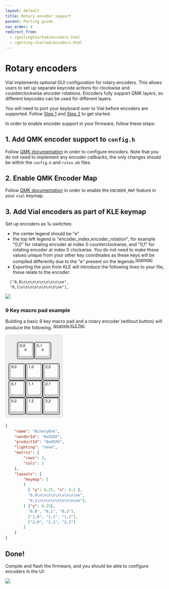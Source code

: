 ```yaml
---
layout: default
title: Rotary encoder support
parent: Porting guide
nav_order: 4
redirect_from:
  - /gettingStarted/encoders.html
  - /getting-started/encoders.html
---
```



# Rotary encoders

Vial implements optional GUI configuration for rotary encoders. This allows users to set up  separate keycode actions for clockwise and counterclockwise encoder rotations. Encoders fully support QMK layers, so different keycodes can be used for different layers.

You will need to port your keyboard over to Vial before encoders are supported. Follow [Step 1](/porting-to-via.md) and [Step 2](/porting-to-vial.md) to get started.

In order to enable encoder support in your firmware, follow these steps:

## 1. Add QMK encoder support to `config.h`

Follow [QMK documentation](https://docs.qmk.fm/#/feature_encoders?id=encoders) in order to configure encoders. Note that you do not need to implement any encoder callbacks, the only changes should be within the `config.h` and `rules.mk` files.

## 2. Enable QMK Encoder Map

Follow [QMK documentation](https://docs.qmk.fm/#/feature_encoders?id=encoder-map) in order to enable the `ENCODER_MAP` feature in your `vial` keymap.

## 3. Add Vial encoders as part of KLE keymap

Set up encoders as 1u switches:
- the center legend should be "e"
- the top left legend is "encoder_index,encoder_rotation", for example "0,0" for rotating encoder at index 0 counterclockwise, and "0,1" for rotating encoder at index 0 clockwise. You do not need to make these values unique from your other key coordinates as these keys will be compiled differently due to the "e" present on the legends.<sup>[(example)](http://www.keyboard-layout-editor.com/#/gists/604ca4b3942891950597cbaceac8bced)</sup>
- Exporting the json from KLE will introduce the following lines to your file, these relate to the encoder:
```
  ["0,0\n\n\n\n\n\n\n\n\ne",
  "0,1\n\n\n\n\n\n\n\n\ne"],
```

![](../img/encoders-kle.png)

### **9 Key macro pad example**
Building a basic 9 key macro pad and a rotary encoder (without button) will produce the following. <sup>[(example KLE file)](http://www.keyboard-layout-editor.com/#/gists/f6c1df29df0d44744d9a4dafe26178ef)</sup>

![](../img/basic-91.png)

```json
{
    "name": "NinetyOne",
    "vendorId": "0xXXXX",
    "productId": "0xXXXX",
    "lighting": "none",
    "matrix": {
        "rows": 3,
        "cols": 3
    },
    "layouts": {
        "keymap": [
        [
          { "y": 0.25, "x": 0.5 },
          "0,0\n\n\n\n\n\n\n\n\ne",
          "0,1\n\n\n\n\n\n\n\n\ne"],
        [ {"y": 0.25},
          "0,0", "0,1", "0,2"],
          ["1,0", "1,1", "1,2"],
          ["2,0", "2,1", "2,2"]
        ]
    }
}

```


## Done!

Compile and flash the firmware, and you should be able to configure encoders in the UI:

![](../img/encoders-ui.png)
